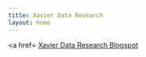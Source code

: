 ```yaml
---
title: Xavier Data Research
layout: home
---
```


<a href=
    [Xavier Data Research Blogspot]("https://xavierdataresearch.blogspot.com")
    </a>
   


